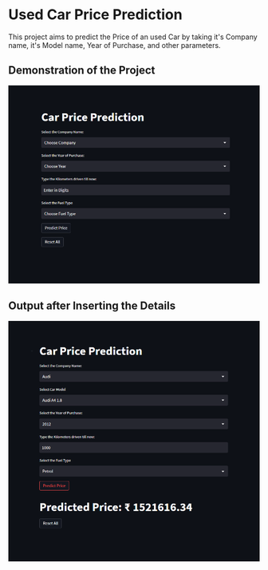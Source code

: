 
# Used Car Price Prediction

This project aims to predict the Price of an used Car by taking it's Company name, it's Model name, Year of Purchase, and other parameters.

## Demonstration of the Project
<a href="https://github.com/harshalk612/car-price-prediction-project/blob/master/demo.png.png"><img src="https://github.com/harshalk612/car-price-prediction-project/blob/master/demo.png.png" alt="Screenshot-2023-05-04-155740" border="0"></a>

## Output after Inserting the Details
<a href="https://github.com/harshalk612/car-price-prediction-project/blob/master/predict.png"><img src="https://github.com/harshalk612/car-price-prediction-project/blob/master/predict.png" alt="Screenshot-2023-05-04-155740" border="0"></a>
